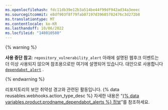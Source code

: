 ```yaml
---
ms.openlocfilehash: fdc11db39e12b3a514be44f99df942ad34a3eeec
ms.sourcegitcommit: e8df903f8f79fab07197d39685782476c3d272b8
ms.translationtype: MT
ms.contentlocale: ko-KR
ms.lasthandoff: 10/06/2022
ms.locfileid: "148010580"
---
```

{% warning %}

**사용 중단 참고**: `repository_vulnerability_alert` 아래에 설명된 웹후크 이벤트는 더 이상 사용되지 않으며 참조용으로만 여기에 설명되어 있습니다. 대안으로 사용합니다 [`dependabot_alert`](#dependabot_alert) .

{% endwarning %}

리포지토리의 보안 취약성 경고와 관련된 활동입니다. {% data reusables.webhooks.action_type_desc %} 자세한 내용은 “[{% data variables.product.prodname_dependabot_alerts %} 정보](/github/managing-security-vulnerabilities/about-alerts-for-vulnerable-dependencies/)”를 참조하세요.
